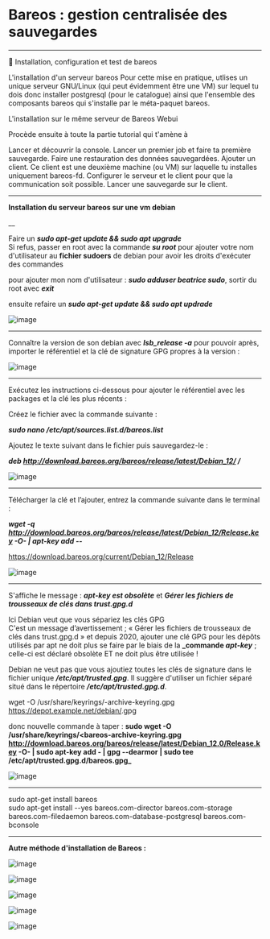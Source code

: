# Bareos : gestion centralisée des sauvegardes   

___

🔬 Installation, configuration et test de bareos

L'installation d'un serveur bareos
Pour cette mise en pratique, utlises un unique serveur GNU/Linux (qui peut évidemment être une VM) sur lequel tu dois donc installer postgresql (pour le catalogue) ainsi que l'ensemble des composants bareos qui s'installe par le méta-paquet bareos.

L'installation sur le même serveur de Bareos Webui

Procède ensuite à toute la partie tutorial qui t'amène à

Lancer et découvrir la console.
Lancer un premier job et faire ta première sauvegarde.
Faire une restauration des données sauvegardées.
Ajouter un client. Ce client est une deuxième machine (ou VM) sur laquelle tu installes uniquement bareos-fd.
Configurer le serveur et le client pour que la communication soit possible.
Lancer une sauvegarde sur le client.

___

**Installation du serveur bareos sur une vm debian**  

__  

Faire un **_sudo apt-get update && sudo apt upgrade_**     
Si refus, passer en root avec la commande **_su root_** pour ajouter votre nom d'utilisateur au **fichier sudoers** de debian pour avoir les droits d'exécuter des commandes   

pour ajouter mon nom d'utilisateur :  **_sudo adduser beatrice sudo_**, sortir du root avec **_exit_**     

ensuite refaire un **_sudo apt-get update && sudo apt updrade_**     

![image](https://github.com/techerbeatrice/Bareos_Gestion_centralisee_des_sauvegardes/assets/138071140/f584f271-5fd1-4a4c-8dff-7af2e5aa8607)

____

Connaître la version de son debian avec **_lsb_release -a_** pour pouvoir après, importer le référentiel et la clé de signature GPG propres à la version :     

![image](https://github.com/techerbeatrice/Bareos_Gestion_centralisee_des_sauvegardes/assets/138071140/f0cb7b05-6894-42aa-ba10-ed4213ebc291)

___

Exécutez les instructions ci-dessous pour ajouter le référentiel avec les packages et la clé les plus récents :   

Créez le fichier avec la commande suivante :   

**_sudo nano /etc/apt/sources.list.d/bareos.list_**     

Ajoutez le texte suivant dans le fichier puis sauvegardez-le :

**_deb http://download.bareos.org/bareos/release/latest/Debian_12/ /_**     

![image](https://github.com/techerbeatrice/Bareos_Gestion_centralisee_des_sauvegardes/assets/138071140/1584bc07-2944-4c16-b0e4-39c209157aa2)

____

Télécharger la clé et l’ajouter, entrez la commande suivante dans le terminal :

**_wget -q http://download.bareos.org/bareos/release/latest/Debian_12/Release.key -O- | apt-key add --_**  

https://download.bareos.org/current/Debian_12/Release

![image](https://github.com/techerbeatrice/Bareos_Gestion_centralisee_des_sauvegardes/assets/138071140/117d2580-6c14-4f14-83cf-5fc11954e79b)

___

S'affiche le message : **_apt-key est obsolète_** et **_Gérer les fichiers de trousseaux de clés dans trust.gpg.d_**    

Ici Debian veut que vous sépariez les clés GPG   
C'est un message d’avertissement ; « Gérer les fichiers de trousseaux de clés dans trust.gpg.d » et depuis 2020, ajouter une clé GPG pour les dépôts utilisés par apt ne doit plus se faire par le biais de la **_commande _apt-key_** ; celle-ci est déclaré obsolète ET ne doit plus être utilisée ! 

Debian ne veut pas que vous ajoutiez toutes les clés de signature dans le fichier unique **_/etc/apt/trusted.gpg_**. Il suggère d'utiliser un fichier séparé situé dans le répertoire **_/etc/apt/trusted.gpg.d_**.

wget -O /usr/share/keyrings/<un-nom>-archive-keyring.gpg https://depot.example.net/debian/<nom-fichier-cle>.gpg

donc nouvelle commande à taper : **sudo wget -O /usr/share/keyrings/<bareos-archive-keyring.gpg http://download.bareos.org/bareos/release/latest/Debian_12.0/Release.key -O- | sudo apt-key add - | gpg --dearmor | sudo tee /etc/apt/trusted.gpg.d/bareos.gpg_**   

![image](https://github.com/techerbeatrice/Bareos_Gestion_centralisee_des_sauvegardes/assets/138071140/d62a8d5a-dc31-4a74-9442-9c2e6aa7cfd0)

____

sudo apt-get install bareos   
sudo apt-get install --yes bareos.com-director bareos.com-storage bareos.com-filedaemon bareos.com-database-postgresql bareos.com-bconsole   

____

**Autre méthode d'installation de Bareos :**    

![image](https://github.com/techerbeatrice/Bareos_Gestion_centralisee_des_sauvegardes/assets/138071140/2bbc967d-d551-4806-b043-a9f5d6790c6e)

![image](https://github.com/techerbeatrice/Bareos_Gestion_centralisee_des_sauvegardes/assets/138071140/9eecc873-7b23-424c-9d9e-75906121252e)

![image](https://github.com/techerbeatrice/Bareos_Gestion_centralisee_des_sauvegardes/assets/138071140/6ec5b064-b9f8-45cb-b7ee-f77ac0d5dfd9)

![image](https://github.com/techerbeatrice/Bareos_Gestion_centralisee_des_sauvegardes/assets/138071140/b301f4ed-5199-4a5a-b141-b69881f24266)

![image](https://github.com/techerbeatrice/Bareos_Gestion_centralisee_des_sauvegardes/assets/138071140/5b8eca60-fa1b-4558-9679-d4c1e75fa3ae)

